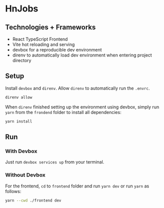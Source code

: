 # HnJobs

## Technologies + Frameworks

- React TypeScript Frontend
- Vite hot reloading and serving
- devbox for a reproducible dev environment
- direnv to automatically load dev environment when entering project directory

## Setup

Install `devbox` and `direnv`.
Allow `direnv` to automatically run the `.envrc`.

```bash
direnv allow
```

When `direnv` finished setting up the environment using devbox, simply run `yarn` from the `frondend` folder to install all dependencies:
```bash
yarn install
```

## Run

### With Devbox
Just run `devbox services up` from your terminal.

### Without Devbox

For the frontend, `cd` to `frontend` folder and run `yarn dev` or run `yarn` as follows:
```bash
yarn --cwd ./frontend dev
```

